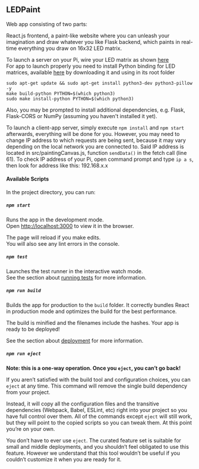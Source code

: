 ## LEDPaint

Web app consisting of two parts:

React.js frontend, a paint-like website where you can unleash your imagination and draw whatever you like
Flask backend, which paints in real-time everything you draw on 16x32 LED matrix.

To launch a server on your Pi, wire your LED matrix as shown [here](https://github.com/hzeller/rpi-rgb-led-matrix/blob/master/wiring.md)<br/>
For app to launch properly you need to install Python binding for LED matrices, available [here](https://github.com/hzeller/rpi-rgb-led-matrix/) by downloading it and using in its root folder <br/>

```shell
sudo apt-get update && sudo apt-get install python3-dev python3-pillow -y
make build-python PYTHON=$(which python3)
sudo make install-python PYTHON=$(which python3)
```

Also, you may be prompted to install additional dependencies, e.g. Flask, Flask-CORS or NumPy (assuming you haven't installed it yet).

To launch a client-app server, simply execute `npm install` and `npm start` afterwards, everything will be done for you. However, you may need to change IP address to which requests are being sent, because it may vary depending on the local network you are connected to. Said IP address is located in src/paintingCanvas.js, function `sendData()` in the fetch call (line 61). To check IP address of your Pi, open command prompt and type `ip a s`, then look for address like this: 192.168.x.x 


#### Available Scripts

In the project directory, you can run:

##### `npm start`

Runs the app in the development mode.<br />
Open [http://localhost:3000](http://localhost:3000) to view it in the browser.

The page will reload if you make edits.<br />
You will also see any lint errors in the console.

##### `npm test`

Launches the test runner in the interactive watch mode.<br />
See the section about [running tests](https://facebook.github.io/create-react-app/docs/running-tests) for more information.

##### `npm run build`

Builds the app for production to the `build` folder.
It correctly bundles React in production mode and optimizes the build for the best performance.

The build is minified and the filenames include the hashes.
Your app is ready to be deployed!

See the section about [deployment](https://facebook.github.io/create-react-app/docs/deployment) for more information.

##### `npm run eject`

**Note: this is a one-way operation. Once you `eject`, you can’t go back!**

If you aren’t satisfied with the build tool and configuration choices, you can `eject` at any time. This command will remove the single build dependency from your project.

Instead, it will copy all the configuration files and the transitive dependencies (Webpack, Babel, ESLint, etc) right into your project so you have full control over them. All of the commands except `eject` will still work, but they will point to the copied scripts so you can tweak them. At this point you’re on your own.

You don’t have to ever use `eject`. The curated feature set is suitable for small and middle deployments, and you shouldn’t feel obligated to use this feature. However we understand that this tool wouldn’t be useful if you couldn’t customize it when you are ready for it.
